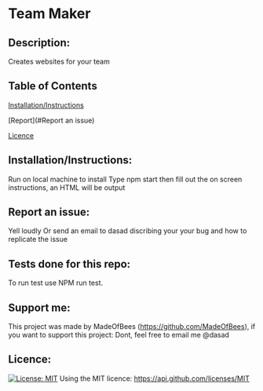 # Team Maker 

    ## Description: 
 Creates websites for your team 

    ## Table of Contents

    [Installation/Instructions](#Installation/Instructions)

    [Report](#Report an issue)

    [Licence](#Licence)

    ## Installation/Instructions: 
 Run on local machine to install 
 Type npm start then fill out the on screen instructions, an HTML will be output 

    ## Report an issue: 
 Yell loudly 
 Or send an email to dasad discribing your your bug and how to replicate the issue

    ## Tests done for this repo:
 To run test use NPM run test. 

    ## Support me: 
 This project was made by MadeOfBees (https://github.com/MadeOfBees), if you want to support this project: Dont, feel free to email me @dasad 

    ## Licence: 
 [![License: MIT](https://img.shields.io/badge/License-MIT-yellow.svg)](https://opensource.org/licenses/MIT)
 Using the MIT licence: https://api.github.com/licenses/MIT 

